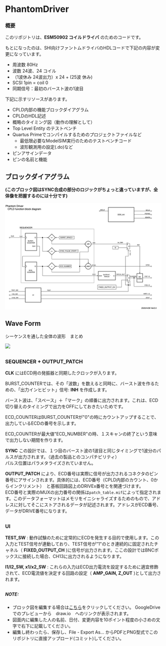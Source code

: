 # PhantomDriver

### 概要

このリポジトリは、__ESM50902 コイルドライバ__ のためのコードです。

もとになったのは、SHI向けファントムドライバのHDLコードで下記の内容が変更になっています。

- 周波数  80Hz
- 波数 24波、24 コイル
- （1波休み 24波出力）x 24 + (25波 休み)
- SCSI 1pin = coil 0
- 同期信号：最初のバースト波の1波目

下記に示すリソースがあります。

- CPLD内部の機能ブロックダイアグラム
- CPLDのHDL記述
- 概略のタイミング図（動作の理解として）
- Top Level Entity のテストベンチ
- Quartus Primeでコンパイルするためのプロジェクトファイルなど
  - 最低限必要なModelSIM実行のためのテストベンチコード
  - 波形観測用の設定(.do)など
- ピンアサインデータ
- ピンの名前と機能

## ブロックダイアグラム
**(このブロック図はSYNC合成の部分のロジックがちょっと違っていますが、全体像を把握するのには十分です)**

![](PhantomDriverHDL_BlockDiagram.png)

## Wave Form
シーケンスを通した全体の波形　まとめ

![](PhantomDriverHDL_WaveForm.png)

## 
### SEQUENCER + OUTPUT_PATCH
__CLK__ にはECD用の発振器と同期したクロックが入ります。

BURST_COUNTERでは、その「波数」を数えると同時に、バースト波を作るための、「出力インヒビット」信号: __INH__ を作成します。

バースト波は、「スペース」＋「マーク」の順番に出力されます。これは、ECD切り替えのタイミングで出力をOFFにしておきたいためです。

ECD_COUNTERはBURST_COUNTERが"0"の時にカウントアップすることで、出力しているECDの番号を示します。

ECD_COUNTERが最大値"ECD_NUMBER"の時、１スキャンの終了という意味で出力しない期間を作ります。

__SYNC__ この設計では、１つ目のバースト波の1波目と同じタイミングで1波分のパルスが出力されます。（過去の製品とのコンパチビリティ）  
パルス位置はパラメタライズされていません。

__OUTPUT_PATCH__ により、ECD番号は実際に信号が出力されるコネクタのピン番号にアサインされます。具体的には、ECD番号（CPLD内部のカウント、0からインクリメント）　と基板回路図上のDRIVEx番号とを関連づけます。  
ECD番号と実際のMUXの出力番号の関係は``patch_table.mif``によって指定されます。このデータフォーマットはメモリをイニシャライズするためのもので、アドレスに対してそこにストアされるデータが記述されます。アドレスがECD番号、データがDRIVE番号になります。  

##
### UI
__TEST_SW__ : 動作試験のために定常的にECDを発生する目的で使用します。この入力とTEST信号が連動しており、TEST信号が"1"のとき連続的に固定されたチャネル（ __FIXED_OUTPUT_CH__ )に信号が出力されます。ここの設計ではBNCボックスに接続した場合、CH13に出力されるようになります。

__I1/I2_SW, x1/x2_SW__ : これらの入力はECD出力電流を設定するために適宜修飾されて、ECD電流値を決定する回路の設定（ __AMP_GAIN, Z_OUT__ )として出力されます。


##
##### NOTE:
- ブロック図を編集する場合は[こちら](https://drive.google.com/file/d/1guEd1JOVNZys2o42kFn0YsHypVKk4kI3/view?usp=sharing)をクリックしてください。 GoogleDrive でのプレビューから　draw.io　へのリンクが表示されます。
- 図面内に編集した人の名前、日付、変更内容を10ポイント程度の小さめの文字で右下に記載してください。
- 編集し終わったら、保存し、File - Export As... からPDFとPNG型式でこのリポジトリに直接アップロード(コミット)してください。
